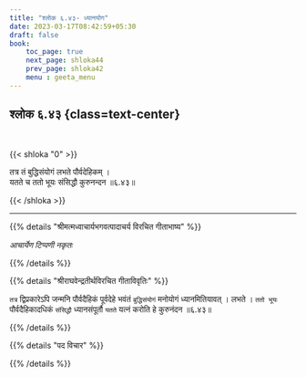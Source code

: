 ```yaml
---
title: "श्लोक ६.४३- ध्यानयोग"
date: 2023-03-17T08:42:59+05:30
draft: false
book:
    toc_page: true
    next_page: shloka44
    prev_page: shloka42
    menu : geeta_menu
---
```




## श्लोक ६.४३ {class=text-center}

<br/>

{{< shloka  "0"  >}}

तत्र तं बुद्धिसंयोगं लभते पौर्वदेहिकम् ।  
यतते च ततो भूयः संसिद्धौ कुरुनन्दन ॥६.४३॥

{{< /shloka >}}

---


{{% details "श्रीमत्मध्वाचार्यभगवत्पादाचर्य विरचित  गीताभाष्य" %}}

*आचार्येण टिप्पणी नकृतः*

{{% /details %}}



{{% details "श्रीराघवेन्द्रतीर्थविरचित गीताविवृतिः" %}}

`तत्र` द्विप्रकारेऽपि जन्मनि पौर्वदैहिकं पूर्वदेहे भवंतं `बुद्धिसंयोगं` मनोयोगं
ध्यानमितियावत्‌ । लभते । `ततो भूयः` पौर्वदैहिकादधिकं `संसिद्धौ` 
ध्यानसंपूर्तौ `यतते` यत्नं करोति हे कुरुनंदन ॥६.४३॥

{{% /details %}}



{{% details "पद विचार" %}}


{{% /details %}}
